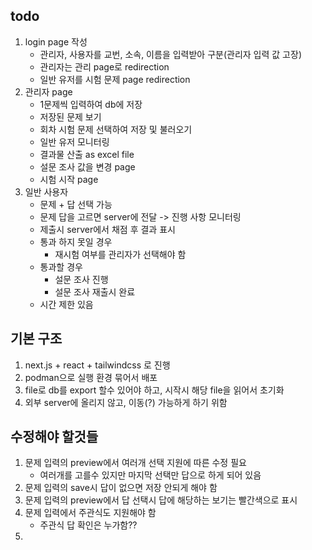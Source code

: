 
## todo
1. login page 작성
    * 관리자, 사용자를 교번, 소속, 이름을 입력받아 구분(관리자 입력 값 고장)
    * 관리자는 관리 page로 redirection
    * 일반 유저를 시험 문제 page redirection
2. 관리자 page
    * 1문제씩 입력하여 db에 저장 
    * 저장된 문제 보기 
    * 회차 시험 문제 선택하여 저장 및 불러오기
    * 일반 유저 모니터링
    * 결과물 산출 as excel file
    * 설문 조사 값을 변경 page
    * 시험 시작 page
3. 일반 사용자
    * 문제 + 답 선택 가능 
    * 문제 답을 고르면 server에 전달 -> 진행 사항 모니터링
    * 제출시 server에서 채점 후 결과 표시
    * 통과 하지 못일 경우
        * 재시험 여부를 관리자가 선택해야 함 
    * 통과할 경우 
        * 설문 조사 진행 
        * 설문 조사 재출시 완료
    * 시간 제한 있음

## 기본 구조
1. next.js + react + tailwindcss 로 진행
2. podman으로 실행 환경 묶어서 배포 
3. file로 db를 export 할수 있어야 하고, 시작시 해당 file을 읽어서 초기화
4. 외부 server에 올리지 않고, 이동(?) 가능하게 하기 위함

## 수정해야 할것들 
1. 문제 입력의 preview에서 여러개 선택 지원에 따른 수정 필요 
    * 여러개를 고를수 있지만 마지막 선택만 답으로 하게 되어 있음
2. 문제 입력의 save시 답이 없으면 저장 안되게 해야 함
3. 문제 입력의 preview에서 답 선택시 답에 해당하는 보기는 빨간색으로 표시
4. 문제 입력에서 주관식도 지원해야 함
    * 주관식 답 확인은 누가함??
5. 